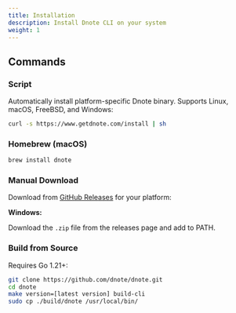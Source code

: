 ```yaml
---
title: Installation
description: Install Dnote CLI on your system
weight: 1
---
```


## Commands

### Script

Automatically install platform-specific Dnote binary. Supports Linux, macOS, FreeBSD, and Windows:

```bash
curl -s https://www.getdnote.com/install | sh
```

### Homebrew (macOS)

```bash
brew install dnote
```

### Manual Download

Download from [GitHub Releases](https://github.com/dnote/cli/releases) for your platform:

**Windows:**

Download the `.zip` file from the releases page and add to PATH.

### Build from Source

Requires Go 1.21+:

```bash
git clone https://github.com/dnote/dnote.git
cd dnote
make version=[latest version] build-cli
sudo cp ./build/dnote /usr/local/bin/
```
